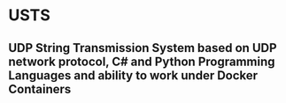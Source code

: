 # USTS
## UDP String Transmission System  based on UDP network protocol, C# and Python Programming Languages and ability to work under Docker Containers 

